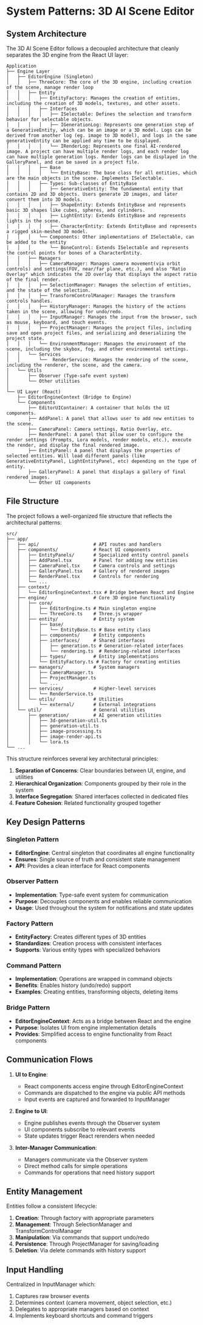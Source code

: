 # System Patterns: 3D AI Scene Editor

## System Architecture

The 3D AI Scene Editor follows a decoupled architecture that cleanly separates the 3D engine from the React UI layer:

```
Application
├── Engine Layer
│   ├── EditorEngine (Singleton)
│   │   ├── ThreeCore: The core of the 3D engine, including creation of the scene, manage render loop
│   │   ├── Entity
│   │   │   ├── EntityFactory: Manages the creation of entities, including the creation of 3D models, textures, and other assets.
│   │   │   ├── Interfaces
│   │   │   │   ├── ISelectable: Defines the selection and transform behavior for selectable objects.
│   │   │   │   ├── IGenerationLog: Represents one generation step of a GenerativeEntity, which can be an image or a 3D model. Logs can be derived from another log (eg. image to 3D model), and logs in the same generativeEntity can be applied any time to be displayed.
│   │   │   │   └── IRenderLog: Represents one final AI-rendered image. A project can have multiple render logs, and each render log can have multiple generation logs. Render logs can be displayed in the GalleryPanel, and can be saved in a project file.
│   │   │   ├── Base
│   │   │   │   └── EntityBase: The base class for all entities, which are the main objects in the scene. Implements ISelectable.
│   │   │   ├── Types: Sub-classes of EntityBase
│   │   │   │   ├── GenerativeEntity: The fundamental entity that contains 2D and 3D objects. Users generate 2D images, and later convert them into 3D models. 
│   │   │   │   ├── ShapeEntity: Extends EntityBase and represents basic 3D shapes like cubes, spheres, and cylinders.
│   │   │   │   ├── LightEntity: Extends EntityBase and represents lights in the scene.
│   │   │   │   ├── CharacterEntity: Extends EntityBase and represents a rigged skin-meshed 3D model.
│   │   │   └── Components: Other implementations of ISelectable, can be added to the entity
│   │   │       └── BoneControl: Extends ISelectable and represents the control points for bones of a CharacterEntity.
│   │   ├── Managers
│   │   │   ├── CameraManager: Manages camera movement(via orbit controls) and settings(FOV, near/far plane, etc.), and also "Ratio Overlay" which indicates the 2D overlay that displays the aspect ratio of the final render.
│   │   │   ├── SelectionManager: Manages the selection of entities, and the state of the selection.
│   │   │   ├── TransformControlManager: Manages the transform controls handles.
│   │   │   ├── HistoryManager: Manages the history of the actions taken in the scene, allowing for undo/redo.
│   │   │   ├── InputManager: Manages the input from the browser, such as mouse, keyboard, and touch events.
│   │   │   ├── ProjectManager: Manages the project files, including save and open project files, and serializing and deserializing the project state.
│   │   │   └── EnvironmentManager: Manages the environment of the scene, including the skybox, fog, and other environmental settings.
│   │   └── Services
│   │       └──  RenderService: Manages the rendering of the scene, including the renderer, the scene, and the camera.
│   └── Utils
│       ├── Observer (Type-safe event system)
│       └── Other utilities
│
└── UI Layer (React)
    ├── EditorEngineContext (Bridge to Engine)
    └── Components
        ├── EditorUIContainer: A container that holds the UI components.
        ├── AddPanel: A panel that allows user to add new entities to the scene.
        ├── CameraPanel: Camera settings, Ratio Overlay, etc.
        ├── RenderPanel: A panel that allow user to configure the render settings (Prompts, Lora models, render models, etc.), execute the render, and display the final rendered image.
        ├── EntityPanel: A panel that displays the properties of selected entities. Will load different panels (like GenerativeEntityPanel, LightEntityPanel, etc) depending on the type of entity.
        ├── GalleryPanel: A panel that displays a gallery of final rendered images.
        └── Other UI components
```

## File Structure

The project follows a well-organized file structure that reflects the architectural patterns:

```
src/
├── app/
│   ├── api/                    # API routes and handlers
│   ├── components/             # React UI components
│   │   ├── EntityPanels/       # Specialized entity control panels
│   │   ├── AddPanel.tsx        # Panel for adding new entities
│   │   ├── CameraPanel.tsx     # Camera controls and settings
│   │   ├── GalleryPanel.tsx    # Gallery of rendered images
│   │   ├── RenderPanel.tsx     # Controls for rendering
│   │   └── ...
│   ├── context/
│   │   └── EditorEngineContext.tsx # Bridge between React and Engine
│   ├── engine/                 # Core 3D engine functionality
│   │   ├── core/
│   │   │   ├── EditorEngine.ts # Main singleton engine
│   │   │   └── ThreeCore.ts    # Three.js wrapper
│   │   ├── entity/             # Entity system
│   │   │   ├── base/
│   │   │   │   └── EntityBase.ts # Base entity class
│   │   │   ├── components/     # Entity components
│   │   │   ├── interfaces/     # Shared interfaces
│   │   │   │   ├── generation.ts # Generation-related interfaces
│   │   │   │   └── rendering.ts  # Rendering-related interfaces
│   │   │   ├── types/          # Entity implementations
│   │   │   └── EntityFactory.ts # Factory for creating entities
│   │   ├── managers/           # System managers
│   │   │   ├── CameraManager.ts
│   │   │   ├── ProjectManager.ts
│   │   │   └── ...
│   │   ├── services/           # Higher-level services
│   │   │   └── RenderService.ts
│   │   └── utils/              # Utilities
│   │       └── external/       # External integrations
│   └── util/                   # General utilities
│       ├── generation/         # AI generation utilities
│       │   ├── 3d-generation-util.ts
│       │   ├── generation-util.ts
│       │   ├── image-processing.ts
│       │   ├── image-render-api.ts
│       │   └── lora.ts
└── ...
```

This structure reinforces several key architectural principles:

1. **Separation of Concerns**: Clear boundaries between UI, engine, and utilities
2. **Hierarchical Organization**: Components grouped by their role in the system
3. **Interface Segregation**: Shared interfaces collected in dedicated files
4. **Feature Cohesion**: Related functionality grouped together

## Key Design Patterns

### Singleton Pattern
- **EditorEngine**: Central singleton that coordinates all engine functionality
- **Ensures**: Single source of truth and consistent state management
- **API**: Provides a clean interface for React components

### Observer Pattern
- **Implementation**: Type-safe event system for communication
- **Purpose**: Decouples components and enables reliable communication
- **Usage**: Used throughout the system for notifications and state updates

### Factory Pattern
- **EntityFactory**: Creates different types of 3D entities
- **Standardizes**: Creation process with consistent interfaces
- **Supports**: Various entity types with specialized behaviors

### Command Pattern
- **Implementation**: Operations are wrapped in command objects
- **Benefits**: Enables history (undo/redo) support
- **Examples**: Creating entities, transforming objects, deleting items

### Bridge Pattern
- **EditorEngineContext**: Acts as a bridge between React and the engine
- **Purpose**: Isolates UI from engine implementation details
- **Provides**: Simplified access to engine functionality from React components

## Communication Flows

1. **UI to Engine**:
   - React components access engine through EditorEngineContext
   - Commands are dispatched to the engine via public API methods
   - Input events are captured and forwarded to InputManager

2. **Engine to UI**:
   - Engine publishes events through the Observer system
   - UI components subscribe to relevant events
   - State updates trigger React rerenders when needed

3. **Inter-Manager Communication**:
   - Managers communicate via the Observer system
   - Direct method calls for simple operations
   - Commands for operations that need history support

## Entity Management

Entities follow a consistent lifecycle:
1. **Creation**: Through factory with appropriate parameters
2. **Management**: Through SelectionManager and TransformControlManager
3. **Manipulation**: Via commands that support undo/redo
4. **Persistence**: Through ProjectManager for saving/loading
5. **Deletion**: Via delete commands with history support

## Input Handling

Centralized in InputManager which:
1. Captures raw browser events
2. Determines context (camera movement, object selection, etc.)
3. Delegates to appropriate managers based on context
4. Implements keyboard shortcuts and command triggers 